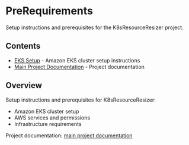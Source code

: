 # PreRequirements

Setup instructions and prerequisites for the K8sResourceResizer project.

## Contents
- [EKS Setup](./EKS/README.md) - Amazon EKS cluster setup instructions
- [Main Project Documentation](../K8sResourceResizer/README.md) - Project documentation

## Overview
Setup instructions and prerequisites for K8sResourceResizer:
- Amazon EKS cluster setup
- AWS services and permissions
- Infrastructure requirements

Project documentation: [main project documentation](../K8sResourceResizer/README.md) 